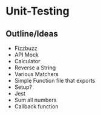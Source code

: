 # Unit-Testing

## Outline/Ideas
- Fizzbuzz
- API Mock
- Calculator
- Reverse a String
- Various Matchers
- Simple Function file that exports
- Setup?
- Jest
- Sum all numbers
- Callback function
